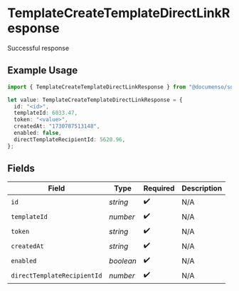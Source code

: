 # TemplateCreateTemplateDirectLinkResponse

Successful response

## Example Usage

```typescript
import { TemplateCreateTemplateDirectLinkResponse } from "@documenso/sdk-typescript/models/operations";

let value: TemplateCreateTemplateDirectLinkResponse = {
  id: "<id>",
  templateId: 6033.47,
  token: "<value>",
  createdAt: "1730787513148",
  enabled: false,
  directTemplateRecipientId: 5620.96,
};
```

## Fields

| Field                       | Type                        | Required                    | Description                 |
| --------------------------- | --------------------------- | --------------------------- | --------------------------- |
| `id`                        | *string*                    | :heavy_check_mark:          | N/A                         |
| `templateId`                | *number*                    | :heavy_check_mark:          | N/A                         |
| `token`                     | *string*                    | :heavy_check_mark:          | N/A                         |
| `createdAt`                 | *string*                    | :heavy_check_mark:          | N/A                         |
| `enabled`                   | *boolean*                   | :heavy_check_mark:          | N/A                         |
| `directTemplateRecipientId` | *number*                    | :heavy_check_mark:          | N/A                         |